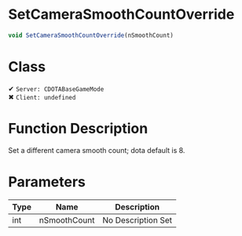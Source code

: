 # SetCameraSmoothCountOverride
```js	
void SetCameraSmoothCountOverride(nSmoothCount)
```
# Class
✔ `Server: CDOTABaseGameMode`  
✖ `Client: undefined`  

# Function Description
Set a different camera smooth count; dota default is 8.
# Parameters
Type|Name|Description
--|--|--
int|nSmoothCount|No Description Set
